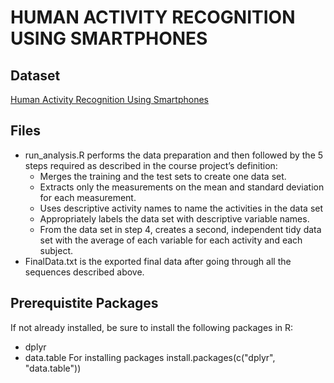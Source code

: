 # HUMAN ACTIVITY RECOGNITION USING SMARTPHONES

## Dataset
[Human Activity Recognition Using Smartphones](https://archive.ics.uci.edu/ml/datasets/Human+Activity+Recognition+Using+Smartphones)

## Files
* run_analysis.R performs the data preparation and then followed by the 5 steps required as described in the course project’s definition:
  * Merges the training and the test sets to create one data set.
  * Extracts only the measurements on the mean and standard deviation for each measurement.
  * Uses descriptive activity names to name the activities in the data set
  * Appropriately labels the data set with descriptive variable names.
  * From the data set in step 4, creates a second, independent tidy data set with the average of each variable for each activity and each subject.
* FinalData.txt is the exported final data after going through all the sequences described above.

## Prerequistite Packages
If not already installed, be sure to install the following packages in R:
* dplyr
* data.table
For installing packages
install.packages(c("dplyr", "data.table"))


